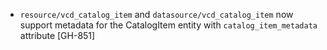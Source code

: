 * `resource/vcd_catalog_item` and `datasource/vcd_catalog_item` now support metadata for the CatalogItem entity with `catalog_item_metadata` attribute [GH-851]
